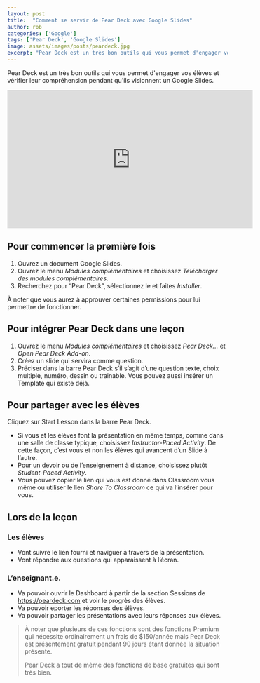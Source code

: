 ```yaml
---
layout: post
title:  "Comment se servir de Pear Deck avec Google Slides"
author: rob
categories: ['Google']
tags: ['Pear Deck', 'Google Slides']
image: assets/images/posts/peardeck.jpg
excerpt: "Pear Deck est un très bon outils qui vous permet d'engager vos élèves et vérifier leur compréhension pendant qu'ils visionnent un Google Slides."
---
```

Pear Deck est un très bon outils qui vous permet d'engager vos élèves et vérifier leur compréhension pendant qu'ils visionnent un Google Slides.

<p class="text-center">
<iframe width="560" height="315" src="https://www.youtube-nocookie.com/embed/jBzskH-z9Lo" frameborder="0" allow="accelerometer; autoplay; encrypted-media; gyroscope; picture-in-picture" allowfullscreen></iframe>
</p>

## Pour commencer la première fois
1. Ouvrez un document Google Slides.
2. Ouvrez le menu _Modules complémentaires_ et choisissez _Télécharger des modules complémentaires_.
3. Recherchez pour “Pear Deck”, sélectionnez le et faites _Installer_.

À noter que vous aurez à approuver certaines permissions pour lui permettre de fonctionner.

## Pour intégrer Pear Deck dans une leçon
1. Ouvrez le menu _Modules complémentaires_ et choisissez _Pear Deck…_ et _Open Pear Deck Add-on_.
2. Créez un slide qui servira comme question.
3. Préciser dans la barre Pear Deck s’il s’agit d’une question texte, choix multiple, numéro, dessin ou trainable.
Vous pouvez aussi insérer un Template qui existe déjà.

## Pour partager avec les élèves
Cliquez sur Start Lesson dans la barre Pear Deck.
* Si vous et les élèves font la présentation en même temps, comme dans une salle de classe typique, choisissez _Instructor-Paced Activity_. De cette façon, c’est vous et non les élèves qui avancent d’un Slide à l’autre.
* Pour un devoir ou de l’enseignement à distance, choisissez plutôt _Student-Paced Activity_.
* Vous pouvez copier le lien qui vous est donné dans Classroom vous même ou utiliser le lien _Share To Classroom_ ce qui va l’insérer pour vous.

## Lors de la leçon
### Les élèves
* Vont suivre le lien fourni et naviguer à travers de la présentation.
* Vont répondre aux questions qui apparaissent à l’écran.
### L’enseignant.e.
* Va pouvoir ouvrir le Dashboard à partir de la section Sessions de https://peardeck.com et voir le progrès des élèves.
* Va pouvoir eporter les réponses des élèves.
* Va pouvoir partager les présentations avec leurs réponses aux élèves.

> À noter que plusieurs de ces fonctions sont des fonctions Premium qui nécessite ordinairement un frais de $150/année mais Pear Deck est présentement gratuit pendant 90 jours étant donnée la situation présente.
>
> Pear Deck a tout de même des fonctions de base gratuites qui sont très bien.
